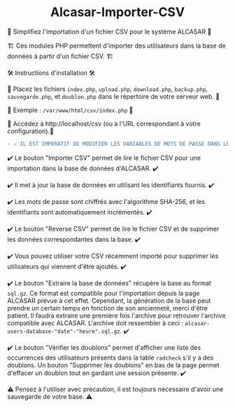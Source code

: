 <div align="center">

# Alcasar-Importer-CSV

</div>

🧰 Simplifiez l'importation d'un fichier CSV pour le système ALCASAR 🧰

🏗️ Ces modules PHP permettent d'importer des utilisateurs dans la base de données à partir d'un fichier CSV. 🏗️

🛠️ Instructions d'installation 🛠️

🔧 Placez les fichiers `index.php`, `upload.php`, `download.php`, `backup.php`, `sauvegarde.php`, et `doublon.php` dans le répertoire de votre serveur web. 🔧

🔧 Exemple : `/var/www/html/csv/index.php` 🔧

🔧 Accédez à http://localhost/csv (ou à l'URL correspondant à votre configuration).🔧

```diff
- ⚠️ IL EST IMPERATIF DE MODIFIER LES VARIABLES DE MOTS DE PASSE DANS LES FICHIERS SUIVANTS : sauvegarde.php, doublon.php, upload.php ⚠️
```

✔️ Le bouton "Importer CSV" permet de lire le fichier CSV pour une importation dans la base de données d'ALCASAR. ✔️

✔️ Il met à jour la base de données en utilisant les identifiants fournis. ✔️

✔️ Les mots de passe sont chiffrés avec l'algorithme SHA-256, et les identifiants sont automatiquement incrémentés. ✔️

✔️ Le bouton "Reverse CSV" permet de lire le fichier CSV et de supprimer les données correspondantes dans la base. ✔️

✔️ Vous pouvez utiliser votre CSV récemment importé pour supprimer les utilisateurs qui viennent d'être ajoutés. ✔️

✔️ Le bouton "Extraire la base de données" récupère la base au format `sql.gz`. Ce format est compatible pour l'importation depuis la page ALCASAR prévue à cet effet. Cependant, la génération de la base peut prendre un certain temps en fonction de son ancienneté, merci d'être patient. Il faudra extraire une première fois l'archive pour retrouver l'archive compatible avec ALCASAR. L'archive doit ressembler à ceci : `alcasar-users-database-"date"-"heure".sql.gz`. ✔️

✔️ Le bouton "Vérifier les doublons" permet d'afficher une liste des occurrences des utilisateurs présents dans la table `radcheck` s'il y a des doublons. Un bouton "Supprimer les doublons" en bas de la page permet d'effacer un doublon tout en gardant une session présente. ✔️

⚠️ Pensez à l'utiliser avec précaution, il est toujours nécessaire d'avoir une sauvegarde de votre base. ⚠️
